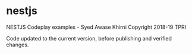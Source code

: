# nestjs
NESTJS Codeplay examples - Syed Awase Khirni Copyright 2018-19 TPRI

Code updated to the current version, before publishing and verified changes.
